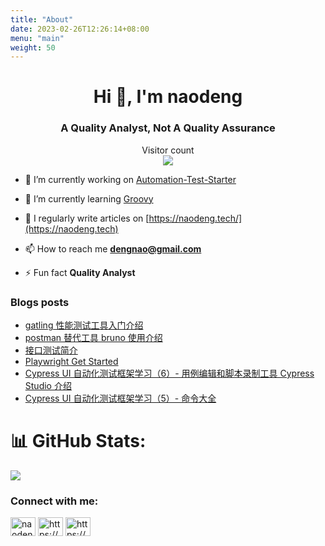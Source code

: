 ```yaml
---
title: "About"  
date: 2023-02-26T12:26:14+08:00
menu: "main"
weight: 50
---
```



<h1 align="center">Hi 👋, I'm naodeng</h1>
<h3 align="center">A Quality Analyst, Not A Quality Assurance</h3>


<p align="center"> 
  Visitor count<br>
  <img src="https://profile-counter.glitch.me/naodeng/count.svg" />
</p>

- 🔭 I’m currently working on [Automation-Test-Starter](https://github.com/orgs/Automation-Test-Starter/repositories)

- 🌱 I’m currently learning [Groovy](https://groovy-lang.org/)

- 📝 I regularly write articles on [https://naodeng.tech/](https://naodeng.tech)

- 📫 How to reach me **dengnao@gmail.com**

- ⚡ Fun fact **Quality Analyst**

### Blogs posts
<!-- BLOG-POST-LIST:START -->
- [gatling 性能测试工具入门介绍](https://naodeng.tech/post/gatling-tool-intro1/)
- [postman 替代工具 bruno 使用介绍](https://naodeng.tech/post/introduction_of_bruno/)
- [接口测试简介](https://naodeng.tech/post/introduction_of_api_test/)
- [Playwright Get Started](https://naodeng.tech/post/playwright-get-started/)
- [Cypress UI 自动化测试框架学习（6）- 用例编辑和脚本录制工具 Cypress Studio 介绍](https://naodeng.tech/post/cypress-demo6/)
- [Cypress UI 自动化测试框架学习（5）- 命令大全](https://naodeng.tech/post/cypress-demo5/)
<!-- BLOG-POST-LIST:END -->

# 📊 GitHub Stats:
![](https://github-readme-stats.vercel.app/api?username=naodeng&theme=radical&hide_border=false&include_all_commits=false&count_private=false)<br/>

<h3 align="left">Connect with me:</h3>
<p align="left">
<a href="https://twitter.com/naodeng0_0" target="blank"><img align="center" src="https://raw.githubusercontent.com/rahuldkjain/github-profile-readme-generator/master/src/images/icons/Social/twitter.svg" alt="naodeng0_0" height="30" width="40" /></a>
<a href="https://naodeng.tech/index.xml" target="blank"><img align="center" src="https://raw.githubusercontent.com/rahuldkjain/github-profile-readme-generator/master/src/images/icons/Social/rss.svg" alt="https://naodeng.tech/index.xml" height="30" width="40" /></a>
<a href="https://naodeng.medium.com" target="blank"><img align="center" src="https://raw.githubusercontent.com/rahuldkjain/github-profile-readme-generator/master/src/images/icons/Social/medium.svg" alt="https://naodeng.medium.com" height="30" width="40" /></a>
</p>
